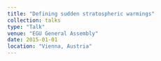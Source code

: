 ```yaml
---
title: "Defining sudden stratospheric warmings"
collection: talks
type: "Talk"
venue: "EGU General Assembly"
date: 2015-01-01
location: "Vienna, Austria"
---
```

